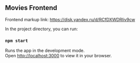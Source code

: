 ## Movies Frontend
Frontend markup link: https://disk.yandex.ru/d/RCfDXWDRliv9cw 

In the project directory, you can run:

### `npm start`

Runs the app in the development mode.\
Open [http://localhost:3000](http://localhost:3000) to view it in your browser.
